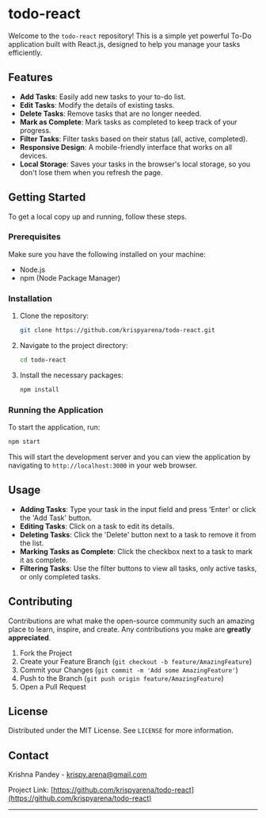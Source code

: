 # todo-react

Welcome to the `todo-react` repository! This is a simple yet powerful To-Do application built with React.js, designed to help you manage your tasks efficiently.

## Features

- **Add Tasks**: Easily add new tasks to your to-do list.
- **Edit Tasks**: Modify the details of existing tasks.
- **Delete Tasks**: Remove tasks that are no longer needed.
- **Mark as Complete**: Mark tasks as completed to keep track of your progress.
- **Filter Tasks**: Filter tasks based on their status (all, active, completed).
- **Responsive Design**: A mobile-friendly interface that works on all devices.
- **Local Storage**: Saves your tasks in the browser's local storage, so you don't lose them when you refresh the page.


## Getting Started

To get a local copy up and running, follow these steps.

### Prerequisites

Make sure you have the following installed on your machine:
- Node.js
- npm (Node Package Manager)

### Installation

1. Clone the repository:

   ```sh
   git clone https://github.com/krispyarena/todo-react.git
   ```

2. Navigate to the project directory:

   ```sh
   cd todo-react
   ```

3. Install the necessary packages:

   ```sh
   npm install
   ```

### Running the Application

To start the application, run:

```sh
npm start
```

This will start the development server and you can view the application by navigating to `http://localhost:3000` in your web browser.

## Usage

- **Adding Tasks**: Type your task in the input field and press 'Enter' or click the 'Add Task' button.
- **Editing Tasks**: Click on a task to edit its details.
- **Deleting Tasks**: Click the 'Delete' button next to a task to remove it from the list.
- **Marking Tasks as Complete**: Click the checkbox next to a task to mark it as complete.
- **Filtering Tasks**: Use the filter buttons to view all tasks, only active tasks, or only completed tasks.

## Contributing

Contributions are what make the open-source community such an amazing place to learn, inspire, and create. Any contributions you make are **greatly appreciated**.

1. Fork the Project
2. Create your Feature Branch (`git checkout -b feature/AmazingFeature`)
3. Commit your Changes (`git commit -m 'Add some AmazingFeature'`)
4. Push to the Branch (`git push origin feature/AmazingFeature`)
5. Open a Pull Request

## License

Distributed under the MIT License. See `LICENSE` for more information.

## Contact

Krishna Pandey - [krispy.arena@gmail.com](mailto:krispy.arena@gmail.com)

Project Link: [https://github.com/krispyarena/todo-react](https://github.com/krispyarena/todo-react)

---
